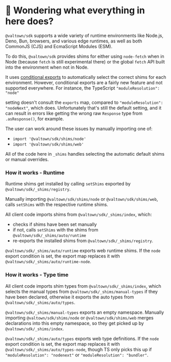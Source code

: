 # 👋 Wondering what everything in here does?

`@valtown/sdk` supports a wide variety of runtime environments like Node.js, Deno, Bun, browsers, and various
edge runtimes, as well as both CommonJS (CJS) and EcmaScript Modules (ESM).

To do this, `@valtown/sdk` provides shims for either using `node-fetch` when in Node (because `fetch` is still experimental there) or the global `fetch` API built into the environment when not in Node.

It uses [conditional exports](https://nodejs.org/api/packages.html#conditional-exports) to
automatically select the correct shims for each environment. However, conditional exports are a fairly new
feature and not supported everywhere. For instance, the TypeScript `"moduleResolution": "node"`

setting doesn't consult the `exports` map, compared to `"moduleResolution": "nodeNext"`, which does.
Unfortunately that's still the default setting, and it can result in errors like
getting the wrong raw `Response` type from `.asResponse()`, for example.

The user can work around these issues by manually importing one of:

- `import '@valtown/sdk/shims/node'`
- `import '@valtown/sdk/shims/web'`

All of the code here in `_shims` handles selecting the automatic default shims or manual overrides.

### How it works - Runtime

Runtime shims get installed by calling `setShims` exported by `@valtown/sdk/_shims/registry`.

Manually importing `@valtown/sdk/shims/node` or `@valtown/sdk/shims/web`, calls `setShims` with the respective runtime shims.

All client code imports shims from `@valtown/sdk/_shims/index`, which:

- checks if shims have been set manually
- if not, calls `setShims` with the shims from `@valtown/sdk/_shims/auto/runtime`
- re-exports the installed shims from `@valtown/sdk/_shims/registry`.

`@valtown/sdk/_shims/auto/runtime` exports web runtime shims.
If the `node` export condition is set, the export map replaces it with `@valtown/sdk/_shims/auto/runtime-node`.

### How it works - Type time

All client code imports shim types from `@valtown/sdk/_shims/index`, which selects the manual types from `@valtown/sdk/_shims/manual-types` if they have been declared, otherwise it exports the auto types from `@valtown/sdk/_shims/auto/types`.

`@valtown/sdk/_shims/manual-types` exports an empty namespace.
Manually importing `@valtown/sdk/shims/node` or `@valtown/sdk/shims/web` merges declarations into this empty namespace, so they get picked up by `@valtown/sdk/_shims/index`.

`@valtown/sdk/_shims/auto/types` exports web type definitions.
If the `node` export condition is set, the export map replaces it with `@valtown/sdk/_shims/auto/types-node`, though TS only picks this up if `"moduleResolution": "nodenext"` or `"moduleResolution": "bundler"`.
